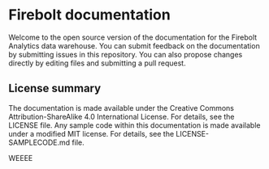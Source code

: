 # Firebolt documentation

Welcome to the open source version of the documentation for the Firebolt Analytics data warehouse. You can submit feedback on the documentation by submitting issues in this repository. You can also propose changes directly by editing files and submitting a pull request.

## License summary

The documentation is made available under the Creative Commons Attribution-ShareAlike 4.0 International License. For details, see the LICENSE file. Any sample code within this documentation is made available under a modified MIT license. For details, see the LICENSE-SAMPLECODE.md file.


WEEEE